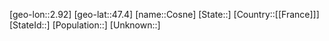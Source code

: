 ﻿---
location: [47.4,2.92]
type: City
tags:
- geo/City


SpocWebEntityId: 29660
isDeleted: false
confidential: public

---
[geo-lon::2.92]
[geo-lat::47.4]
[name::Cosne]
[State::]
[Country::[[France]]]
[StateId::]
[Population::]
[Unknown::]


